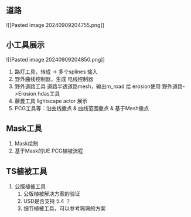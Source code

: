 
## 道路
![[Pasted image 20240909204755.png]]

## 小工具展示
![[Pasted image 20240909204850.png]]
1. 路灯工具，转成 -> 多个splines 输入
2. 野外曲线控制器，生成 电线控制器
3. 野外道路工具 道路半透道路mesh，输出m_road 给 erosion使用   野外道路->Erosion hdas工具
4. 藤曼工具 lightscape actor 展示
5. PCG工具等：沿曲线撒点 & 曲线范围撒点 & 基于Mesh撒点


## Mask工具
1. Mask绘制
2. 基于Mask的UE PCG植被流程


## TS植被工具 
1. 公版植被工具
	1. 公版植被解决方案的验证
	2. USD是否支持 5.4  ？
	3. 细节植被工具，可以参考珮珮的方案